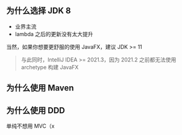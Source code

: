 ## 为什么选择 JDK 8

- 业界主流
- lambda 之后的更新没有太大提升

当然，如果你想要更舒服的使用 JavaFX，建议 JDK >= 11 

> 与此同时，IntelliJ IDEA >= 2021.3，因为 2021.2 之前都无法使用 archetype 构建 JavaFX

## 为什么使用 Maven

## 为什么使用 DDD

单纯不想用 MVC（x

